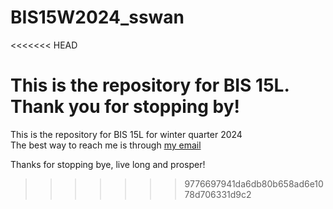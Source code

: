 # BIS15W2024_sswan
<<<<<<< HEAD

This is the repository for BIS 15L. Thank you for stopping by!
=======
This is the repository for BIS 15L for winter quarter 2024  
The best way to reach me is through [my email](shswan@ucdavis.edu)  

Thanks for stopping bye, live long and prosper!
>>>>>>> 9776697941da6db80b658ad6e1078d706331d9c2
